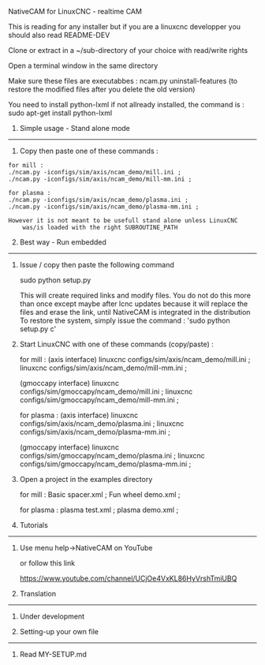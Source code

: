 NativeCAM for LinuxCNC - realtime CAM

This is reading for any installer but if you are a 
	linuxcnc developper you should also read README-DEV


Clone or extract in a ~/sub-directory of your choice with read/write rights

Open a terminal window in the same directory

Make sure these files are executabbes :
	ncam.py
	uninstall-features (to restore the modified files after you delete the old version)
		
You need to install python-lxml if not allready installed, the command is :
	sudo apt-get install python-lxml


1.	Simple usage - Stand alone mode
--------------------------------------------------------------------------------
1.	 Copy then paste one of these commands :

	for mill : 
	./ncam.py -iconfigs/sim/axis/ncam_demo/mill.ini ; 
	./ncam.py -iconfigs/sim/axis/ncam_demo/mill-mm.ini ; 

    for plasma : 
	./ncam.py -iconfigs/sim/axis/ncam_demo/plasma.ini ; 
	./ncam.py -iconfigs/sim/axis/ncam_demo/plasma-mm.ini ; 

	However it is not meant to be usefull stand alone unless LinuxCNC
		was/is loaded with the right SUBROUTINE_PATH


2.	Best way - Run embedded
--------------------------------------------------------------------------------
1.	Issue / copy then paste the following command
	
	sudo python setup.py
	
	This will create required links and modify files.
	You do not do this more than once except maybe after lcnc updates
	because it will replace the files and erase the link,
	until NativeCAM is integrated in the distribution
	To restore the system, simply issue the command : 'sudo python setup.py c'

2.	Start LinuxCNC with one of these commands (copy/paste) :

	for mill : 
	(axis interface)
	linuxcnc configs/sim/axis/ncam_demo/mill.ini ; 
	linuxcnc configs/sim/axis/ncam_demo/mill-mm.ini ; 
	
	(gmoccapy interface)
	linuxcnc configs/sim/gmoccapy/ncam_demo/mill.ini ; 
	linuxcnc configs/sim/gmoccapy/ncam_demo/mill-mm.ini ; 

    for plasma : 
	(axis interface)
	linuxcnc configs/sim/axis/ncam_demo/plasma.ini ; 
	linuxcnc configs/sim/axis/ncam_demo/plasma-mm.ini ; 
	
	(gmoccapy interface)
	linuxcnc configs/sim/gmoccapy/ncam_demo/plasma.ini ; 
	linuxcnc configs/sim/gmoccapy/ncam_demo/plasma-mm.ini ; 

3.	Open a project in the examples directory
	
	for mill : 
	Basic spacer.xml ; 
	Fun wheel demo.xml ; 

	for plasma :
	plasma test.xml ;
	plasma demo.xml ; 

	
3.	Tutorials
--------------------------------------------------------------------------------
1.	Use menu help->NativeCAM on YouTube
	
	or follow this link
		
	https://www.youtube.com/channel/UCjOe4VxKL86HyVrshTmiUBQ


4.	Translation
--------------------------------------------------------------------------------
1.	Under development
	

5.	Setting-up your own file
--------------------------------------------------------------------------------
1.	Read MY-SETUP.md
